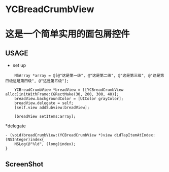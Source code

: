 # YCBreadCrumbView

这是一个简单实用的面包屑控件
===
USAGE
----
* set up
```
    NSArray *array = @[@"这是第一级", @"这是第二级", @"这是第三级", @"这是第四级这是第四级", @"这是第五级"];
    
    YCBreadCrumbView *breadView = [[YCBreadCrumbView alloc]initWithFrame:CGRectMake(30, 200, 300, 40)];
    breadView.backgroundColor = [UIColor grayColor];
    breadView.delegate = self;
    [self.view addSubview:breadView];
    
    [breadView setItems:array];
```
*delegate
```
- (void)breadCrumbView:(YCBreadCrumbView *)view didTapItemAtIndex:(NSInteger)index{
    NSLog(@"%ld", (long)index);
}
```
ScreenShot
---
